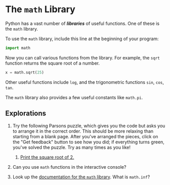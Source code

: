 # The `math` Library

Python has a vast number of ***libraries*** of useful functions. One of these is the `math` library.

To use the `math` library, include this line at the beginning of your program:

```python
import math
```

Now you can call various functions from the library. For example, the `sqrt` function returns the square root of a
number.

```python
x = math.sqrt(25)
```

Other useful functions include `log`, and the trigonometric functions `sin`, `cos`, `tan`.

The `math` library also provides a few useful constants like `math.pi`.

## Explorations

1. Try the following Parsons puzzle, which gives you the code but asks you to arrange it in the correct order. This should be more relaxing than starting from a blank page. After you've arranged the pieces, click on the "Get feedback" button to see how you did; if everything turns green, you've solved the puzzle. Try as many times as you like!
   1. [Print the square root of 2.](https://parsons.herokuapp.com/puzzle/37452a8d3e9742af94cfc962488154d5)
1. Can you use `math` functions in the interactive console?

1. Look up the [documentation for the `math` library](https://docs.python.org/3/library/math.html). What is `math.inf`?
